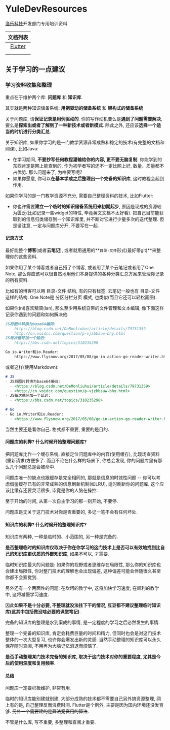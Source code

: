 # YuleDevResources

[渔乐科技](https://yulekeji.cn)开发部门专用培训资料

|           文档列表            |
| :---------------------------: |
| [Flutter](Flutter/Flutter.md) |
|                               |
|                               |

## 关于学习的一点建议

### 学习资料收集和整理

重点在于维护两个库: **问题库** 和 **知识库**.

其实就是两种知识储备系统: **用例驱动的储备系统** 和 **架构式的储备系统**

关于问题库, 请**保证记录是用例驱动的**. 你的写作动机要么是**遇到了问题需要解决**, 要么是**探索出或者了解到了一种新技术或者新模式**. 除此之外, 还应该**选择一个适当的时机进行分类汇总**.

关于知识库, 如果你学习的是一门教学资源非常成熟和稳定的技术(有完整的文档和网课), 比如Java:

- 在学习期间, **不要抄写任何教程灌输给你的内容, 更不要无脑复制**. 你能学到的东西肯定是网上能查到的, 作为初学者写的还不一定比网上好, 数量、质量都不占优势. 那么问题来了, 为啥要写呢?
- 如果你愿意, 你可以**在基本学成之后整理出一个完备的知识库**, 这时教程会起到作用.

如果你学习的是一门教学资源不充分, 需要自己整理资料的技术, 比如Flutter:

- 你也许需要**建立一个临时的知识储备系统用来初期起步**, 原因是现成的资源较为匮乏(比如记录一些widget的特性, 毕竟英文文档不太好看). 把自己目前能获取到的信息归类储存到一个知识库里, 并不断对它进行少量多次的迭代整理. 但是请注意, 一定与问题库分开, 不要写在一起.

#### 记录方式

最好能整个**博客**(或者**云笔记**), 或者就用通用的**`目录-文件`形式(最好带git)**来整理你的这些资料.

如果你用了某个博客或者自己搭了个博客, 或者用了某个云笔记或者用了One Note, 那么你应该可以很自然地用他们本身提供的各种分类汇总方案来管理你记录的所有资料.

比如有的博客可以用 目录-文件 结构, 有的只有标签. 云笔记一般也有 目录-文件 这样的结构. One Note是 分区分栏分页 模式, 也类似(而且它还可以轻松画图).

如果你(ni)喜欢精简(lan), 那么至少用系统自带的文件管理和文本编辑, 像下面这样记录你遇到的问题和如何解决他:

```markdown
JS将图片转换为base64编码:
	https://blog.csdn.net/DeMonliuhui/article/details/79731359
	http://cn.voidcc.com/question/p-vjzbbsuw-bhy.html
JS每次循环加一个延迟:
	https://bbs.csdn.net/topics/310235298

Go io.Writer和io.Reader:
	https://www.flysnow.org/2017/05/08/go-in-action-go-reader-writer.html
```

或者这样(使用Markdown):

```markdown
# JS
- JS将图片转换为base64编码:
  - <https://blog.csdn.net/DeMonliuhui/article/details/79731359>
  - <http://cn.voidcc.com/question/p-vjzbbsuw-bhy.html>
- JS每次循环加一个延迟:
  - <https://bbs.csdn.net/topics/310235298>

# Go
- Go io.Writer和io.Reader:
  - <https://www.flysnow.org/2017/05/08/go-in-action-go-reader-writer.html>
```

当然主要还是看你自己. 格式都不重要, 重要的是目的.

#### 问题库的利弊? 什么时候开始整理问题库?

把问题库比作一个缓存系统, 直接定位问题库中的内容(使用缓存), 比现场查资料(重新请求)方便多了. 而且不论在什么样的场景下, 你总会发现, 你的问题库里有那么几个问题总是会被命中.

问题库唯一的缺点也跟缓存是完全相同的, 那就是信息的时效性问题 -- 你可以考虑借鉴缓存已有的非常成熟的信息刷新机制(如LRU), 适时刷新你的问题库. 这个应该比缓存还要灵活很多, 毕竟是你的人脑在操控.

至于开始的时间, 从第一次自主学习的那一刻开始, 不要停.

问题库是无关于这门技术对你是否重要的, 多记一笔不会有任何坏处.

#### 知识库的利弊? 什么时候开始整理知识库?

知识库有两种, 一种是临时的、小范围的, 另一种是完备的. 

**是否整理临时的知识库仅取决于你在你学习的这门技术上是否可以有效地找到比自己的知识库更优质的外部知识库**, 如果不可以, 才需要.

临时知识库最大的问题是: 如果你的视野或者思维存在局限性, 那么你的知识库也会建出局限性, 你对整门技术的理解也会出现偏差, 这种偏差可能会伴随很久甚至你都不会察觉到.

另外还有一个两面性的问题: 在坎坷的教学中, 这将加快学习速度; 在顺利的教学中, 这将减慢学习速度.

因此**如果不是十分必要, 不整理就没法往下干的情况, 豆豆都不建议整理临时知识库(这其中包括做没啥必要的课堂笔记)**.

完备的知识库的整理是水到渠成的事情, 是一定程度的学习之后必然发生的事情. 

整理一个完备的知识库, 肯定会耗费巨量的时间和精力, 但同时也会是对这门技术整体的一次大型复习, 也许你会爆发出新的灵感. 当然手动整理的知识库可以永久保存随时查阅, 不用再为大脑记忆消退而烦恼了.

**是否手动整理某门技术完备的知识库, 取决于这门技术对你的重要程度, 尤其是今后的使用深度和复用频率**.

#### 总结

问题库一定要积极维护, 非常有用.

临时的知识库能别建就别建, 大部分成熟的技术都不需要自己另外搞资源整理, 网上有的是, 自己整理反而浪费时间. Flutter是个例外, 主要是因为国内环境还没发育够. ~~另外一个需要建的是算法竞赛用的算法~~.

不管是什么库, 写不重要, 多整理和查阅才重要.